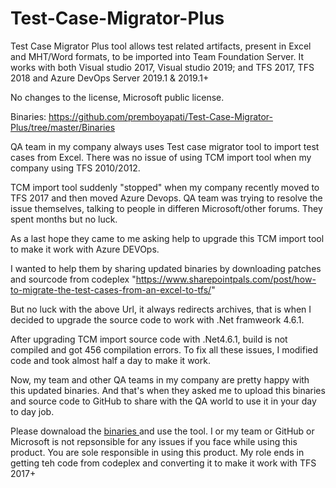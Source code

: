 # Test-Case-Migrator-Plus
Test Case Migrator Plus tool allows test related artifacts, present in Excel and MHT/Word formats, to be imported into Team Foundation Server. It works with both Visual studio 2017, Visual studio 2019; and TFS 2017, TFS 2018 and Azure DevOps Server 2019.1 &amp; 2019.1+

No changes to the license, Microsoft public license.

Binaries: https://github.com/premboyapati/Test-Case-Migrator-Plus/tree/master/Binaries

QA team in my company always uses Test case migrator tool to import test cases from Excel. There was no issue of using TCM import tool when my company using TFS 2010/2012.

TCM import tool suddenly "stopped" when my company recently moved to TFS 2017 and then moved Azure Devops. QA team was trying to resolve the issue themselves, talking to people in differen Microsoft/other forums. They spent months but no luck. 

As a last hope they came to me asking help to upgrade this TCM import tool to make it work with Azure DEVOps. 

I wanted to help them by sharing updated binaries by downloading patches and sourcode from codeplex "https://www.sharepointpals.com/post/how-to-migrate-the-test-cases-from-an-excel-to-tfs/"

But no luck with the above Url, it always redirects archives, that is when I decided to upgrade the source code to work with .Net framweork 4.6.1.

After upgrading TCM import source code with .Net4.6.1, build is not compiled and got 456 compilation errors. To fix all these issues, I modified code and took almost half a day to make it work.

Now, my team and other QA teams in my company are pretty happy with this updated binaries. And that's when they asked me to upload this binaries and source code to GitHub to share with the QA world to use it in your day to day job.

Please downaload the <a href="https://github.com/premboyapati/Test-Case-Migrator-Plus/tree/master/Binaries"> binaries </a> and use the tool. I or my team or GitHub or Microsoft is not repsonsible for any issues if you face while using this product. You are sole responsible in using this product. My role ends in getting teh code from codeplex and converting it to make it work with TFS 2017+


